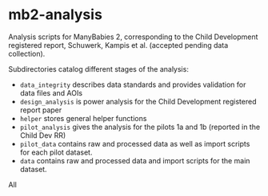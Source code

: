 # mb2-analysis

Analysis scripts for ManyBabies 2, corresponding to the Child Development registered report, Schuwerk, Kampis et al. (accepted pending data collection). 

Subdirectories catalog different stages of the analysis:

* `data_integrity` describes data standards and provides validation for data files and AOIs
* `design_analysis` is power analysis for the Child Development registered report paper
* `helper` stores general helper functions
* `pilot_analysis` gives the analysis for the pilots 1a and 1b (reported in the Child Dev RR)
* `pilot_data` contains raw and processed data as well as import scripts for each pilot dataset.
* `data` contains raw and processed data and import scripts for the main dataset.

All 
